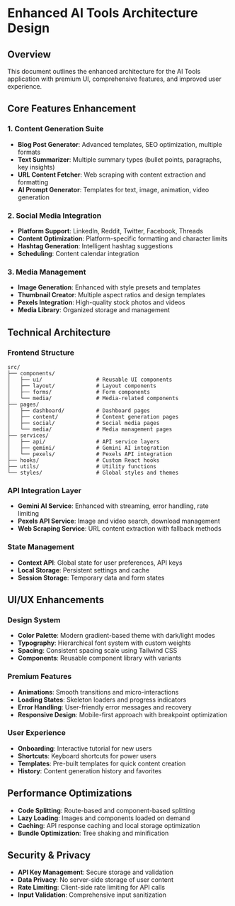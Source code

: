 # Enhanced AI Tools Architecture Design

## Overview
This document outlines the enhanced architecture for the AI Tools application with premium UI, comprehensive features, and improved user experience.

## Core Features Enhancement

### 1. Content Generation Suite
- **Blog Post Generator**: Advanced templates, SEO optimization, multiple formats
- **Text Summarizer**: Multiple summary types (bullet points, paragraphs, key insights)
- **URL Content Fetcher**: Web scraping with content extraction and formatting
- **AI Prompt Generator**: Templates for text, image, animation, video generation

### 2. Social Media Integration
- **Platform Support**: LinkedIn, Reddit, Twitter, Facebook, Threads
- **Content Optimization**: Platform-specific formatting and character limits
- **Hashtag Generation**: Intelligent hashtag suggestions
- **Scheduling**: Content calendar integration

### 3. Media Management
- **Image Generation**: Enhanced with style presets and templates
- **Thumbnail Creator**: Multiple aspect ratios and design templates
- **Pexels Integration**: High-quality stock photos and videos
- **Media Library**: Organized storage and management

## Technical Architecture

### Frontend Structure
```
src/
├── components/
│   ├── ui/                 # Reusable UI components
│   ├── layout/             # Layout components
│   ├── forms/              # Form components
│   └── media/              # Media-related components
├── pages/
│   ├── dashboard/          # Dashboard pages
│   ├── content/            # Content generation pages
│   ├── social/             # Social media pages
│   └── media/              # Media management pages
├── services/
│   ├── api/                # API service layers
│   ├── gemini/             # Gemini AI integration
│   └── pexels/             # Pexels API integration
├── hooks/                  # Custom React hooks
├── utils/                  # Utility functions
└── styles/                 # Global styles and themes
```

### API Integration Layer
- **Gemini AI Service**: Enhanced with streaming, error handling, rate limiting
- **Pexels API Service**: Image and video search, download management
- **Web Scraping Service**: URL content extraction with fallback methods

### State Management
- **Context API**: Global state for user preferences, API keys
- **Local Storage**: Persistent settings and cache
- **Session Storage**: Temporary data and form states

## UI/UX Enhancements

### Design System
- **Color Palette**: Modern gradient-based theme with dark/light modes
- **Typography**: Hierarchical font system with custom weights
- **Spacing**: Consistent spacing scale using Tailwind CSS
- **Components**: Reusable component library with variants

### Premium Features
- **Animations**: Smooth transitions and micro-interactions
- **Loading States**: Skeleton loaders and progress indicators
- **Error Handling**: User-friendly error messages and recovery
- **Responsive Design**: Mobile-first approach with breakpoint optimization

### User Experience
- **Onboarding**: Interactive tutorial for new users
- **Shortcuts**: Keyboard shortcuts for power users
- **Templates**: Pre-built templates for quick content creation
- **History**: Content generation history and favorites

## Performance Optimizations
- **Code Splitting**: Route-based and component-based splitting
- **Lazy Loading**: Images and components loaded on demand
- **Caching**: API response caching and local storage optimization
- **Bundle Optimization**: Tree shaking and minification

## Security & Privacy
- **API Key Management**: Secure storage and validation
- **Data Privacy**: No server-side storage of user content
- **Rate Limiting**: Client-side rate limiting for API calls
- **Input Validation**: Comprehensive input sanitization

